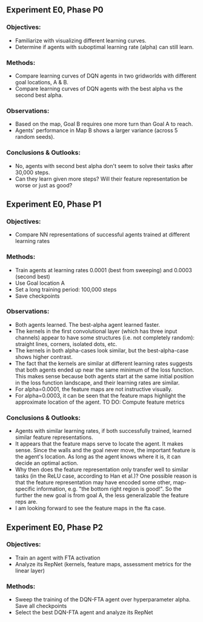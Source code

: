 ##  Experiment E0, Phase P0
### Objectives: 
- Familiarize with visualizing different learning curves. 
- Determine if agents with suboptimal learning rate (alpha) can still learn.
### Methods: 
- Compare learning curves of DQN agents in two gridworlds with different goal locations, A & B.
- Compare learning curves of DQN agents with the best alpha vs the second best alpha.
### Observations: 
- Based on the map, Goal B requires one more turn than Goal A to reach. 
- Agents' performance in Map B shows a larger variance (across 5 random seeds). 
### Conclusions & Outlooks: 
- No, agents with second best alpha don't seem to solve their tasks after 30,000 steps.
- Can they learn given more steps? Will their feature representation be worse or just as good?

## Experiment E0, Phase P1
### Objectives: 
- Compare NN representations of successful agents trained at different learning rates
### Methods: 
- Train agents at learning rates 0.0001 (best from sweeping) and 0.0003 (second best)
- Use Goal location A
- Set a long training period: 100,000 steps
- Save checkpoints
### Observations:
- Both agents learned. The best-alpha agent learned faster.
- The kernels in the first convolutional layer (which has three input channels) appear to have some structures (i.e. not completely random): straight lines, corners, isolated dots, etc.
- The kernels in both alpha-cases look similar, but the best-alpha-case shows higher contrast.
- The fact that the kernels are similar at different learning rates suggests that both agents ended up near the same minimum of the loss function. This makes sense because both agents start at the same initial position in the loss function landscape, and their learning rates are similar.
- For alpha=0.0001, the feature maps are not instructive visually. 
- For alpha=0.0003, it can be seen that the feature maps highlight the approximate location of the agent. 
TO DO: Compute feature metrics
### Conclusions & Outlooks: 
- Agents with similar learning rates, if both successfully trained, learned similar feature representations.
- It appears that the feature maps serve to locate the agent. It makes sense. Since the walls and the goal never move, the important feature is the agent's location. As long as the agent knows where it is, it can decide an optimal action. 
- Why then does the feature representation only transfer well to similar tasks (in the ReLU case, according to Han et al.)? One possible reason is that the feature representation may have encoded some other, map-specific information, e.g. "the bottom right region is good!". So the further the new goal is from goal A, the less generalizable the feature reps are.
- I am looking forward to see the feature maps in the fta case.

## Experiment E0, Phase P2
### Objectives: 
- Train an agent with FTA activation
- Analyze its RepNet (kernels, feature maps, assessment metrics for the linear layer)
### Methods: 
- Sweep the training of the DQN-FTA agent over hyperparameter alpha. Save all checkpoints
- Select the best DQN-FTA agent and analyze its RepNet